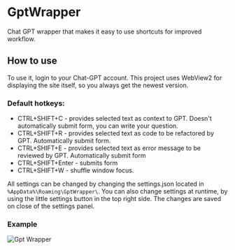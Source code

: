 # GptWrapper
Chat GPT wrapper that makes it easy to use shortcuts for improved workflow.

## How to use
To use it, login to your Chat-GPT account.
This project uses WebView2 for displaying the site itself, so you always get the newest version.


### Default hotkeys:
- CTRL+SHIFT+C - provides selected text as context to GPT. Doesn't automatically submit form, you can write your question.
- CTRL+SHIFT+R - provides selected text as code to be refactored by GPT. Automatically submit form.
- CTRL+SHIFT+E - provides selected text as error message to be reviewed by GPT. Automatically submit form
- CTRL+SHIFT+Enter - submits form
- CTRL+SHIFT+W - shuffle window focus.

All settings can be changed by changing the settings.json located in `%AppData%\Roaming\GptWrapper\`.
You can also change settings at runtime, by using the little settings button in the top right side. The changes are saved on close of the settings panel.

### Example
![Gpt Wrapper](https://github.com/Vegolas/GptWrapper/assets/5692846/e56667eb-906a-491a-85a5-6024f42fb4e5)
